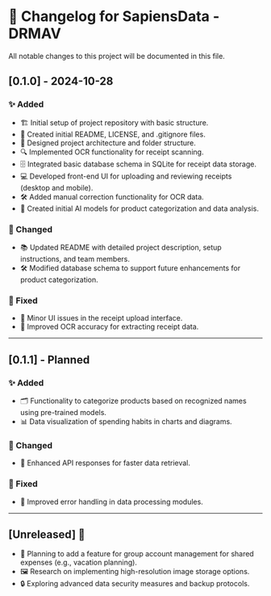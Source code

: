 # 📜 Changelog for SapiensData - DRMAV

All notable changes to this project will be documented in this file.

## [0.1.0] - 2024-10-28

### ✨ Added

- 🏗️ Initial setup of project repository with basic structure.
- 📄 Created initial README, LICENSE, and .gitignore files.
- 🧩 Designed project architecture and folder structure.
- 🔍 Implemented OCR functionality for receipt scanning.
- 🗄️ Integrated basic database schema in SQLite for receipt data storage.
- 💻 Developed front-end UI for uploading and reviewing receipts (desktop and mobile).
- 🛠️ Added manual correction functionality for OCR data.
- 🤖 Created initial AI models for product categorization and data analysis.

### 🔄 Changed

- 📚 Updated README with detailed project description, setup instructions, and team members.
- 🛠️ Modified database schema to support future enhancements for product categorization.

### 🐛 Fixed

- 🎨 Minor UI issues in the receipt upload interface.
- 🧹 Improved OCR accuracy for extracting receipt data.

---

## [0.1.1] - Planned

### ✨ Added

- 🗂️ Functionality to categorize products based on recognized names using pre-trained models.
- 📊 Data visualization of spending habits in charts and diagrams.

### 🔄 Changed

- 🚀 Enhanced API responses for faster data retrieval.

### 🐛 Fixed

- 🔧 Improved error handling in data processing modules.

---

## [Unreleased] 🚧

- 👫 Planning to add a feature for group account management for shared expenses (e.g., vacation planning).
- 🖼️ Research on implementing high-resolution image storage options.
- 🔒 Exploring advanced data security measures and backup protocols.
